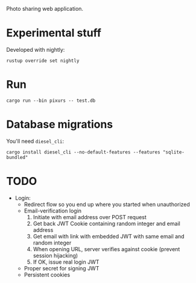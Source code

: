 Photo sharing web application.

Experimental stuff
==================
Developed with nightly:

    rustup override set nightly

Run
===
    cargo run --bin pixurs -- test.db

Database migrations
===================
You'll need `diesel_cli`:

    cargo install diesel_cli --no-default-features --features "sqlite-bundled"

TODO
====
 * Login:
    - Redirect flow so you end up where you started when unauthorized
    - Email-verification login
       1. Initiate with email address over POST request
       2. Get back JWT Cookie containing random integer and email address
       3. Get email with link with embedded JWT with same email and random
          integer
       4. When opening URL, server verifies against cookie (prevent session
          hijacking)
       5. If OK, issue real login JWT
    - Proper secret for signing JWT
    - Persistent cookies
